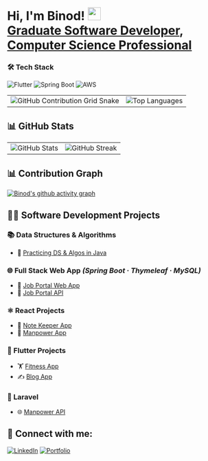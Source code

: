 <h1>Hi, I'm Binod! <img src="https://media.giphy.com/media/hvRJCLFzcasrR4ia7z/giphy.gif" width="30px"/> <br/><a href="https://github.com/binodcoder">Graduate Software Developer</a>, <a href="https://www.linkedin.com/in/binodcoder/">Computer Science Professional</a></h1>







### 🛠️ Tech Stack
![Flutter](https://img.shields.io/badge/Flutter-%2302569B.svg?style=for-the-badge&logo=Flutter&logoColor=white)
![Spring Boot](https://img.shields.io/badge/Spring_Boot-6DB33F?style=for-the-badge&logo=spring&logoColor=white)
![AWS](https://img.shields.io/badge/AWS-%23FF9900.svg?style=for-the-badge&logo=amazon-aws&logoColor=white)


<table>
  <tr>
    <td>
      <img src="https://raw.githubusercontent.com/binodcoder/binodcoder/output/github-contribution-grid-snake.svg" alt="GitHub Contribution Grid Snake" />
    </td>
    <td>
      <img src="https://github-readme-stats.vercel.app/api/top-langs/?username=binodcoder&layout=compact&theme=radical" alt="Top Languages" />
    </td>
  </tr>
</table>



## 📊 GitHub Stats  

<div align="center">

<table>
  <tr>
    <td>
      <img src="https://github-readme-stats.vercel.app/api?username=binodcoder&show_icons=true&theme=radical" alt="GitHub Stats" />
    </td>
    <td>
      <img src="https://github-readme-streak-stats.herokuapp.com/?user=binodcoder&theme=radical" alt="GitHub Streak" />
    </td>
  
  </tr>
</table>

</div>



 

## 📊 Contribution Graph  

[![Binod's github activity graph](https://github-readme-activity-graph.vercel.app/graph?username=binodcoder&bg_color=0d1117&color=ffffff&line=5BCDEC&point=FFFFFF&area=true&hide_border=true)](https://github.com/binodcoder)




## 👨‍💻 Software Development Projects  

### 📚 Data Structures & Algorithms  
- 🔗 [Practicing DS & Algos in Java](https://github.com/binodcoder/core_java)

### 🌐 Full Stack Web App *(Spring Boot · Thymeleaf · MySQL)*  
- 🔗 [Job Portal Web App](https://github.com/binodcoder/7cs106_merokaam_web)  
- 🔗 [Job Portal API](https://github.com/binodcoder/7cs106_merokaam_api)

### ⚛️ React Projects  
- 📝 [Note Keeper App](https://github.com/binodcoder/keeper-app)  
- 🏢 [Manpower App](https://github.com/binodcoder/7CC005_react_merokam)

### 📱 Flutter Projects  
- 🏋️ [Fitness App](https://github.com/binodcoder/7cc002_fitness_app)  
- ✍️ [Blog App](https://github.com/binodcoder/7cc012_coursework)

### 🎯 Laravel  
- 🌐 [Manpower API](https://github.com/binodcoder/7cc005_laravel_merokam_api)


 

<h2> 🤳 Connect with me:</h2>

[![LinkedIn](https://img.shields.io/badge/LinkedIn-blue?style=for-the-badge&logo=linkedin)](https://linkedin.com/in/YOURUSERNAME)
[![Portfolio](https://img.shields.io/badge/Portfolio-%23000000.svg?style=for-the-badge&logo=firefox&logoColor=white)](https://yourportfolio.com)



 

<!--
**binodcoder/binodcoder** is a ✨ _special_ ✨ repository because its `README.md` (this file) appears on your GitHub profile.

Here are some ideas to get you started:

- 🔭 I’m currently working on ...
- 🌱 I’m currently learning ...
- 👯 I’m looking to collaborate on ...
- 🤔 I’m looking for help with ...
- 💬 Ask me about ...
- 📫 How to reach me: ...
- 😄 Pronouns: ...
- ⚡ Fun fact: ...
-->
